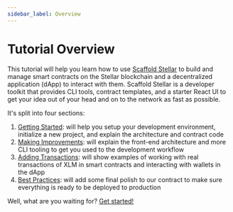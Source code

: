 ```yaml
---
sidebar_label: Overview
---
```

# Tutorial Overview

This tutorial will help you learn how to use [Scaffold Stellar](https://github.com/theahaco/scaffold-stellar) to build and manage smart contracts on the Stellar blockchain and a decentralized application (dApp) to interact with them. Scaffold Stellar is a developer toolkit that provides CLI tools, contract templates, and a starter React UI to get your idea out of your head and on to the network as fast as possible.

It's split into four sections:
1. [Getting Started](./01-getting-started.md): will help you setup your development environment, initialize a new project, and explain the architecture and contract code
2. [Making Improvements](./02-making-improvements.md): will explain the front-end architecture and more CLI tooling to get you used to the development workflow
3. [Adding Transactions](./03-adding-transactions.md): will show examples of working with real transactions of XLM in smart contracts and interacting with wallets in the dApp
4. [Best Practices](./04-best-practices.md): will add some final polish to our contract to make sure everything is ready to be deployed to production

Well, what are you waiting for? [Get started!](./01-getting-started.md)
